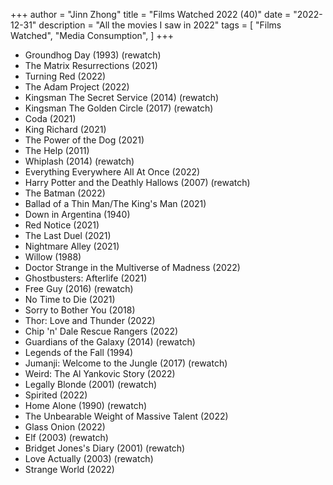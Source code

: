 +++
author = "Jinn Zhong"
title = "Films Watched 2022 (40)"
date = "2022-12-31"
description = "All the movies I saw in 2022"
tags = [
    "Films Watched",
    "Media Consumption",
]
+++

* Groundhog Day (1993) (rewatch)
* The Matrix Resurrections (2021)
* Turning Red (2022)
* The Adam Project (2022)
* Kingsman The Secret Service (2014) (rewatch)
* Kingsman The Golden Circle (2017) (rewatch)
* Coda (2021)
* King Richard (2021)
* The Power of the Dog (2021)
* The Help (2011)
* Whiplash (2014) (rewatch)
* Everything Everywhere All At Once (2022)
* Harry Potter and the Deathly Hallows (2007) (rewatch)
* The Batman (2022)
* Ballad of a Thin Man/The King's Man (2021)
* Down in Argentina (1940)
* Red Notice (2021)
* The Last Duel (2021)
* Nightmare Alley (2021)
* Willow (1988)
* Doctor Strange in the Multiverse of Madness (2022)
* Ghostbusters: Afterlife (2021)
* Free Guy (2016) (rewatch)
* No Time to Die (2021)
* Sorry to Bother You (2018)
* Thor: Love and Thunder (2022)
* Chip 'n' Dale Rescue Rangers (2022)
* Guardians of the Galaxy (2014) (rewatch)
* Legends of the Fall (1994)
* Jumanji: Welcome to the Jungle (2017) (rewatch)
* Weird: The Al Yankovic Story (2022)
* Legally Blonde (2001) (rewatch)
* Spirited (2022)
* Home Alone (1990) (rewatch)
* The Unbearable Weight of Massive Talent (2022)
* Glass Onion (2022)
* Elf (2003) (rewatch)
* Bridget Jones's Diary (2001) (rewatch)
* Love Actually (2003) (rewatch)
* Strange World (2022)
